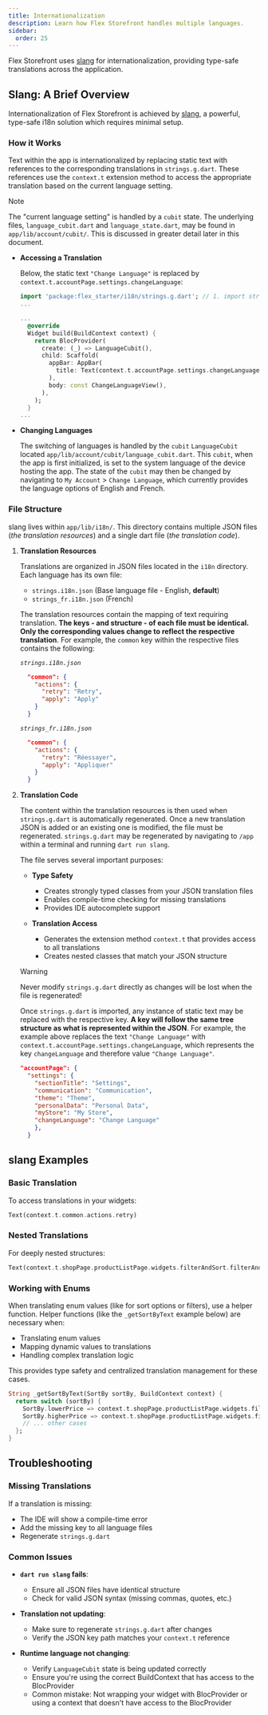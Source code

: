 ```yaml
---
title: Internationalization
description: Learn how Flex Storefront handles multiple languages.
sidebar:
  order: 25
---
```


Flex Storefront uses [slang](https://pub.dev/packages/slang) for internationalization, providing type-safe translations across the application.

## Slang: A Brief Overview

Internationalization of Flex Storefront is achieved by [slang](https://pub.dev/packages/slang), a powerful, type-safe i18n solution which requires minimal setup.

### How it Works

Text within the app is internationalized by replacing static text with references to the corresponding translations in `strings.g.dart`. These references use the `context.t` extension method to access the appropriate translation based on the current language setting.

> [!NOTE]
> The "current language setting" is handled by a `cubit` state. The underlying files, `language_cubit.dart` and `language_state.dart`, may be found in `app/lib/account/cubit/`. This is discussed in greater detail later in this document.

- **Accessing a Translation**
  
  Below, the static text `"Change Language"` is replaced by `context.t.accountPage.settings.changeLanguage`:

  ```dart
  import 'package:flex_starter/i18n/strings.g.dart'; // 1. import strings.g.dart
  ...

  ...
    @override
    Widget build(BuildContext context) {
      return BlocProvider(
        create: (_) => LanguageCubit(),
        child: Scaffold(
          appBar: AppBar(
            title: Text(context.t.accountPage.settings.changeLanguage), // 2. refactor a static string with the corresponding key
          ),
          body: const ChangeLanguageView(),
        ),
      );
    }
  ...
  ```

- **Changing Languages**

  The switching of languages is handled by the `cubit` `LanguageCubit` located `app/lib/account/cubit/language_cubit.dart`. This `cubit`, when the app is first initialized, is set to the system language of the device hosting the app. The state of the `cubit` may then be changed by navigating to `My Account` > `Change Language`, which currently provides the language options of English and French.


### File Structure
slang lives within `app/lib/i18n/`. This directory contains multiple JSON files (*the translation resources*) and a single dart file (*the translation code*). 

1. **Translation Resources**

    Translations are organized in JSON files located in the `i18n` directory. Each language has its own file:
    - `strings.i18n.json` (Base language file - English, **default**)
    - `strings_fr.i18n.json` (French)

    The translation resources contain the mapping of text requiring translation. **The keys - and structure - of each file must be identical. Only the corresponding values change to reflect the respective translation**. For example, the `common` key within the respective files contains the following:

    *`strings.i18n.json`*
    ```json 
      "common": {
        "actions": {
          "retry": "Retry",
          "apply": "Apply"
        }
      }
    ```
    *`strings_fr.i18n.json`*
    ```json 
      "common": {
        "actions": {
          "retry": "Réessayer",
          "apply": "Appliquer"
        }
      }
    ```

2. **Translation Code**

    The content within the translation resources is then used when `strings.g.dart` is automatically regenerated. Once a new translation JSON is added or an existing one is modified, the file must be regenerated. `strings.g.dart` may be regenerated by navigating to `/app` within a terminal and running `dart run slang`.


    The file serves several important purposes:

   - **Type Safety**
     - Creates strongly typed classes from your JSON translation files
     - Enables compile-time checking for missing translations
     - Provides IDE autocomplete support

   - **Translation Access**
     - Generates the extension method `context.t` that provides access to all translations
     - Creates nested classes that match your JSON structure

    > [!WARNING]
    > Never modify `strings.g.dart` directly as changes will be lost when the file is regenerated!

    Once `strings.g.dart` is imported, any instance of static text may be replaced with the respective key. **A key will follow the same tree structure as what is represented within the JSON**. For example, the example above replaces the text `"Change Language"` with `context.t.accountPage.settings.changeLanguage`, which represents the key `changeLanguage` and therefore value `"Change Language"`.

    ```json
    "accountPage": {
      "settings": {
        "sectionTitle": "Settings",
        "communication": "Communication",
        "theme": "Theme",
        "personalData": "Personal Data",
        "myStore": "My Store",
        "changeLanguage": "Change Language"
        },
      }
    ```





## slang Examples
### Basic Translation
To access translations in your widgets:

```dart
Text(context.t.common.actions.retry)
```

### Nested Translations
For deeply nested structures:

```dart
Text(context.t.shopPage.productListPage.widgets.filterAndSort.filterAndSort)
```

### Working with Enums
When translating enum values (like for sort options or filters), use a helper function. Helper functions (like the `_getSortByText` example below) are necessary when:

- Translating enum values
- Mapping dynamic values to translations
- Handling complex translation logic

This provides type safety and centralized translation management for these cases.

```dart
String _getSortByText(SortBy sortBy, BuildContext context) {
  return switch (sortBy) {
    SortBy.lowerPrice => context.t.shopPage.productListPage.widgets.filterAndSort.sortByOptions.lowerPrice,
    SortBy.higherPrice => context.t.shopPage.productListPage.widgets.filterAndSort.sortByOptions.higherPrice,
    // ... other cases
  };
}
```

## Troubleshooting
### Missing Translations
If a translation is missing:

- The IDE will show a compile-time error
- Add the missing key to all language files
- Regenerate `strings.g.dart`

### Common Issues
- **`dart run slang` fails**: 
  - Ensure all JSON files have identical structure
  - Check for valid JSON syntax (missing commas, quotes, etc.)

- **Translation not updating**: 
  - Make sure to regenerate `strings.g.dart` after changes
  - Verify the JSON key path matches your `context.t` reference

- **Runtime language not changing**: 
  - Verify `LanguageCubit` state is being updated correctly
  - Ensure you're using the correct BuildContext that has access to the BlocProvider
  - Common mistake: Not wrapping your widget with BlocProvider or using a context that doesn't have access to the BlocProvider
